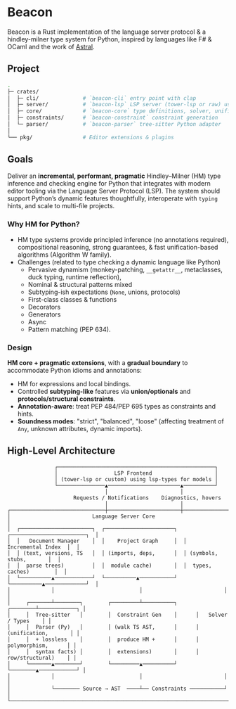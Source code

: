 # Beacon

Beacon is a Rust implementation of the language server protocol & a hindley-milner type system for Python, inspired by languages like F# & OCaml and the work of [Astral](https://astral.sh).

## Project

```sh
.
├─ crates/
│  ├─ cli/              # `beacon-cli` entry point with clap
│  ├─ server/           # `beacon-lsp` LSP server (tower-lsp or raw) using lsp-types
│  ├─ core/             # `beacon-core` type definitions, solver, unifier
│  ├─ constraints/      # `beacon-constraint` constraint generation
│  └─ parser/           # `beacon-parser` tree-sitter Python adapter
│
└── pkg/                # Editor extensions & plugins
```

## Goals

Deliver an **incremental, performant, pragmatic** Hindley–Milner (HM) type inference and checking engine for Python that integrates with modern editor tooling via the Language Server Protocol (LSP).
The system should support Python’s dynamic features thoughtfully, interoperate with `typing` hints, and scale to multi-file projects.

### Why HM for Python?

- HM type systems provide principled inference (no annotations required), compositional reasoning, strong guarantees, & fast unification-based algorithms (Algorithm W family).
- Challenges (related to type checking a dynamic language like Python)
    - Pervasive dynamism (monkey-patching, `__getattr__`, metaclasses, duck typing, runtime reflection),
    - Nominal & structural patterns mixed
    - Subtyping-ish expectations (`None`, unions, protocols)
    - First-class classes & functions
    - Decorators
    - Generators
    - Async
    - Pattern matching (PEP 634).

### Design

**HM core + pragmatic extensions**, with a **gradual boundary** to accommodate Python idioms and annotations:

- HM for expressions and local bindings.
- Controlled **subtyping-like** features via **union/optionals** and **protocols/structural constraints**.
- **Annotation-aware**: treat PEP 484/PEP 695 types as constraints and hints.
- **Soundness modes**: "strict", "balanced", "loose" (affecting treatment of `Any`, unknown attributes, dynamic imports).

## High-Level Architecture

```text
               ┌──────────────────────────────────────────────────┐
               │                  LSP Frontend                    │
               │ (tower-lsp or custom) using lsp-types for models │
               └───────────────▲───────────────────────▲──────────┘
                               │                       │
                     Requests / Notifications    Diagnostics, hovers
                               │                       │
┌──────────────────────────────┼───────────────────────┼────────────────────────────┐
│                          Language Server Core                                     │
│  ┌───────────────────────┐  ┌──────────────────────┐  ┌────────────────────────┐  │
│  │   Document Manager    │  │    Project Graph     │  │     Incremental Index  │  │
│  │ (text, versions, TS   │  │ (imports, deps,      │  │ (symbols, stubs,       │  │
│  │  parse trees)         │  │  module cache)       │  │  types, caches)        │  │
│  └──────────▲────────────┘  └──────────▲───────────┘  └──────────▲─────────────┘  │
│             │                           │                          │              │
│     ┌───────┴────────┐        ┌─────────┴──────────┐      ┌────────┴────────────┐ │
│     │  Tree-sitter   │        │  Constraint Gen    │      │   Solver / Types    │ │
│     │  Parser (Py)   │        │ (walk TS AST,      │      │ (unification,       │ │
│     │  + lossless    │        │  produce HM +      │      │  polymorphism,      │ │
│     │  syntax facts) │        │  extensions)       │      │  row/structural)    │ │
│     └───────▲────────┘        └─────────▲──────────┘      └────────▲────────────┘ │
│             │                           │                          │              │
│             └──────── Source → AST  ────┴── Constraints ───────────┘              │
└───────────────────────────────────────────────────────────────────────────────────┘
```
